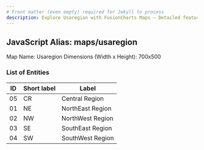 ```yaml
---
# Front matter (even empty) required for Jekyll to process
description: Explore Usaregion with FusionCharts Maps – Detailed features for seamless integration. Try now & enhance your data visualization today! 
---
```


## JavaScript Alias: maps/usaregion

Map Name: Usaregion
Dimensions (Width x Height): 700x500





### List of Entities

ID | Short label | Label
---|---|---|
05|CR|Central Region
01|NE|NorthEast Region
02|NW|NorthWest Region
03|SE|SouthEast Region
04|SW|SouthWest Region

